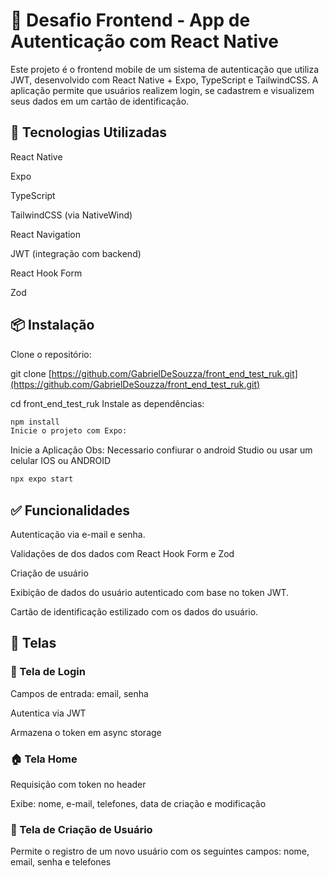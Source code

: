# 📱 Desafio Frontend - App de Autenticação com React Native
Este projeto é o frontend mobile de um sistema de autenticação que utiliza JWT, desenvolvido com React Native + Expo, TypeScript e TailwindCSS. A aplicação permite que usuários realizem login, se cadastrem e visualizem seus dados em um cartão de identificação.

## 🔧 Tecnologias Utilizadas
React Native

Expo

TypeScript

TailwindCSS (via NativeWind)

React Navigation

JWT (integração com backend)

React Hook Form

Zod

## 📦 Instalação
Clone o repositório:

git clone [https://github.com/GabrielDeSouzza/front_end_test_ruk.git](https://github.com/GabrielDeSouzza/front_end_test_ruk.git)

cd front_end_test_ruk
Instale as dependências:
```bash
npm install
Inicie o projeto com Expo:
```
Inicie a Aplicação
Obs: Necessario confiurar o android Studio ou usar um celular IOS ou ANDROID
```bash
npx expo start
```
## ✅ Funcionalidades
Autenticação via e-mail e senha.

Validações de dos dados com React Hook Form e Zod

Criação de usuário

Exibição de dados do usuário autenticado com base no token JWT.

Cartão de identificação estilizado com os dados do usuário.

## 📲 Telas

### 🔐 Tela de Login
Campos de entrada: email, senha

Autentica via JWT

Armazena o token em async storage

### 🏠 Tela Home
Requisição com token no header

Exibe: nome, e-mail, telefones, data de criação e modificação

### 📝 Tela de Criação de Usuário
Permite o registro de um novo usuário com os seguintes campos: 
nome, email, senha e telefones
